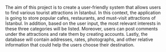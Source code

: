 The aim of this project is to create a user-friendly system that allows users to find various tourist
attractions in İstanbul. In this context, the application is going to store popular cafes, restaurants, and
must-visit attractions of İstanbul. In addition, based on the user input, the most relevant interests in these
three categories will be listed. Moreover, users can post comments under the attractions and rate them by
creating accounts. Lastly, the database will contain addresses, rates, photographs, and other relative
information that could help the users choose their destination.
